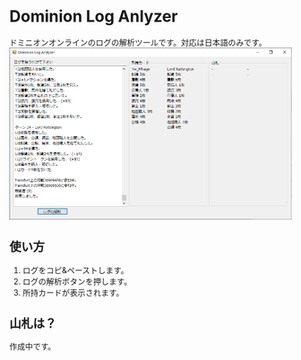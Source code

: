 # Dominion Log Anlyzer
ドミニオンオンラインのログの解析ツールです。対応は日本語のみです。
![property](doc/screenshot.png)<br>

## 使い方
1. ログをコピ&ペーストします。
2. ログの解析ボタンを押します。
3. 所持カードが表示されます。

## 山札は？
作成中です。
